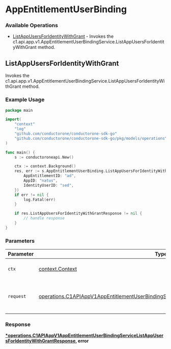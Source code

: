 # AppEntitlementUserBinding

### Available Operations

* [ListAppUsersForIdentityWithGrant](#listappusersforidentitywithgrant) - Invokes the c1.api.app.v1.AppEntitlementUserBindingService.ListAppUsersForIdentityWithGrant method.

## ListAppUsersForIdentityWithGrant

Invokes the c1.api.app.v1.AppEntitlementUserBindingService.ListAppUsersForIdentityWithGrant method.

### Example Usage

```go
package main

import(
	"context"
	"log"
	"github.com/conductorone/conductorone-sdk-go"
	"github.com/conductorone/conductorone-sdk-go/pkg/models/operations"
)

func main() {
    s := conductoroneapi.New()

    ctx := context.Background()
    res, err := s.AppEntitlementUserBinding.ListAppUsersForIdentityWithGrant(ctx, operations.C1APIAppV1AppEntitlementUserBindingServiceListAppUsersForIdentityWithGrantRequest{
        AppEntitlementID: "ad",
        AppID: "natus",
        IdentityUserID: "sed",
    })
    if err != nil {
        log.Fatal(err)
    }

    if res.ListAppUsersForIdentityWithGrantResponse != nil {
        // handle response
    }
}
```

### Parameters

| Parameter                                                                                                                                                                                                    | Type                                                                                                                                                                                                         | Required                                                                                                                                                                                                     | Description                                                                                                                                                                                                  |
| ------------------------------------------------------------------------------------------------------------------------------------------------------------------------------------------------------------ | ------------------------------------------------------------------------------------------------------------------------------------------------------------------------------------------------------------ | ------------------------------------------------------------------------------------------------------------------------------------------------------------------------------------------------------------ | ------------------------------------------------------------------------------------------------------------------------------------------------------------------------------------------------------------ |
| `ctx`                                                                                                                                                                                                        | [context.Context](https://pkg.go.dev/context#Context)                                                                                                                                                        | :heavy_check_mark:                                                                                                                                                                                           | The context to use for the request.                                                                                                                                                                          |
| `request`                                                                                                                                                                                                    | [operations.C1APIAppV1AppEntitlementUserBindingServiceListAppUsersForIdentityWithGrantRequest](../../models/operations/c1apiappv1appentitlementuserbindingservicelistappusersforidentitywithgrantrequest.md) | :heavy_check_mark:                                                                                                                                                                                           | The request object to use for the request.                                                                                                                                                                   |


### Response

**[*operations.C1APIAppV1AppEntitlementUserBindingServiceListAppUsersForIdentityWithGrantResponse](../../models/operations/c1apiappv1appentitlementuserbindingservicelistappusersforidentitywithgrantresponse.md), error**

